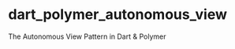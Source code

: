 dart_polymer_autonomous_view
============================

The Autonomous View Pattern in Dart &amp; Polymer
